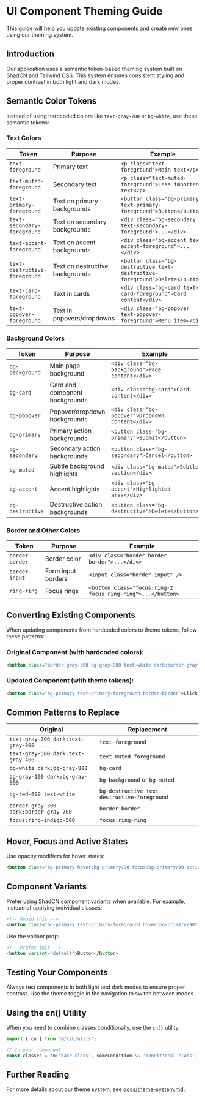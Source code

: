 # UI Component Theming Guide

This guide will help you update existing components and create new ones using our theming system.

## Introduction

Our application uses a semantic token-based theming system built on ShadCN and Tailwind CSS. This system ensures consistent styling and proper contrast in both light and dark modes.

## Semantic Color Tokens

Instead of using hardcoded colors like `text-gray-700` or `bg-white`, use these semantic tokens:

### Text Colors

| Token                         | Purpose                         | Example                                                                      |
| ----------------------------- | ------------------------------- | ---------------------------------------------------------------------------- |
| `text-foreground`             | Primary text                    | `<p class="text-foreground">Main text</p>`                                   |
| `text-muted-foreground`       | Secondary text                  | `<p class="text-muted-foreground">Less important text</p>`                   |
| `text-primary-foreground`     | Text on primary backgrounds     | `<button class="bg-primary text-primary-foreground">Button</button>`         |
| `text-secondary-foreground`   | Text on secondary backgrounds   | `<div class="bg-secondary text-secondary-foreground">...</div>`              |
| `text-accent-foreground`      | Text on accent backgrounds      | `<div class="bg-accent text-accent-foreground">...</div>`                    |
| `text-destructive-foreground` | Text on destructive backgrounds | `<button class="bg-destructive text-destructive-foreground">Delete</button>` |
| `text-card-foreground`        | Text in cards                   | `<div class="bg-card text-card-foreground">Card content</div>`               |
| `text-popover-foreground`     | Text in popovers/dropdowns      | `<div class="bg-popover text-popover-foreground">Menu item</div>`            |

### Background Colors

| Token            | Purpose                        | Example                                          |
| ---------------- | ------------------------------ | ------------------------------------------------ |
| `bg-background`  | Main page background           | `<div class="bg-background">Page content</div>`  |
| `bg-card`        | Card and component backgrounds | `<div class="bg-card">Card content</div>`        |
| `bg-popover`     | Popover/dropdown backgrounds   | `<div class="bg-popover">Dropdown content</div>` |
| `bg-primary`     | Primary action backgrounds     | `<button class="bg-primary">Submit</button>`     |
| `bg-secondary`   | Secondary action backgrounds   | `<button class="bg-secondary">Cancel</button>`   |
| `bg-muted`       | Subtle background highlights   | `<div class="bg-muted">Subtle section</div>`     |
| `bg-accent`      | Accent highlights              | `<div class="bg-accent">Highlighted area</div>`  |
| `bg-destructive` | Destructive action backgrounds | `<button class="bg-destructive">Delete</button>` |

### Border and Other Colors

| Token           | Purpose            | Example                                                     |
| --------------- | ------------------ | ----------------------------------------------------------- |
| `border-border` | Border color       | `<div class="border border-border">...</div>`               |
| `border-input`  | Form input borders | `<input class="border-input" />`                            |
| `ring-ring`     | Focus rings        | `<button class="focus:ring-2 focus:ring-ring">...</button>` |

## Converting Existing Components

When updating components from hardcoded colors to theme tokens, follow these patterns:

### Original Component (with hardcoded colors):

```html
<button class="border-gray-300 bg-gray-800 text-white dark:border-gray-700 dark:bg-gray-200 dark:text-gray-800">Click me</button>
```

### Updated Component (with theme tokens):

```html
<button class="bg-primary text-primary-foreground border-border">Click me</button>
```

## Common Patterns to Replace

| Original                               | Replacement                                  |
| -------------------------------------- | -------------------------------------------- |
| `text-gray-700 dark:text-gray-300`     | `text-foreground`                            |
| `text-gray-500 dark:text-gray-400`     | `text-muted-foreground`                      |
| `bg-white dark:bg-gray-800`            | `bg-card`                                    |
| `bg-gray-100 dark:bg-gray-900`         | `bg-background` or `bg-muted`                |
| `bg-red-600 text-white`                | `bg-destructive text-destructive-foreground` |
| `border-gray-300 dark:border-gray-700` | `border-border`                              |
| `focus:ring-indigo-500`                | `focus:ring-ring`                            |

## Hover, Focus and Active States

Use opacity modifiers for hover states:

```html
<button class="bg-primary hover:bg-primary/90 focus:bg-primary/90 active:bg-primary/100">Button</button>
```

## Component Variants

Prefer using ShadCN component variants when available. For example, instead of applying individual classes:

```html
<!-- Avoid this -->
<button class="bg-primary text-primary-foreground hover:bg-primary/90">Button</button>
```

Use the variant prop:

```html
<!-- Prefer this -->
<button variant="default">Button</button>
```

## Testing Your Components

Always test components in both light and dark modes to ensure proper contrast. Use the theme toggle in the navigation to switch between modes.

## Using the cn() Utility

When you need to combine classes conditionally, use the `cn()` utility:

```typescript
import { cn } from '@/lib/utils';

// In your component
const classes = cn('base-class', someCondition && 'conditional-class', props.className);
```

## Further Reading

For more details about our theme system, see [docs/theme-system.md](theme-system.md).
